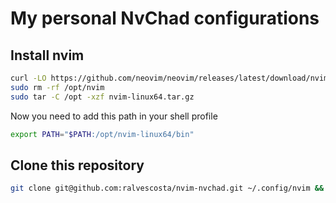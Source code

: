 # My personal NvChad configurations

## Install nvim

```bash
curl -LO https://github.com/neovim/neovim/releases/latest/download/nvim-linux64.tar.gz
sudo rm -rf /opt/nvim
sudo tar -C /opt -xzf nvim-linux64.tar.gz
```
Now you need to add this path in your shell profile

```bash
export PATH="$PATH:/opt/nvim-linux64/bin"
```

## Clone this repository

```bash
git clone git@github.com:ralvescosta/nvim-nvchad.git ~/.config/nvim && nvim
```
